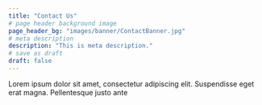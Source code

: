 ```yaml
---
title: "Contact Us"
# page header background image
page_header_bg: "images/banner/ContactBanner.jpg"
# meta description
description: "This is meta description."
# save as draft
draft: false
---
```


Lorem ipsum dolor sit amet, consectetur adipiscing elit. Suspendisse eget erat magna. Pellentesque justo ante
